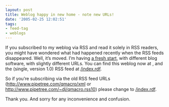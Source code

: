 ```yaml
---
layout: post
title: Weblog happy in new home - note new URLs!
date: '2005-02-25 12:02:51'
tags:
- feed-tag
- weblogs
---
```



If you subscribed to my weblog via RSS and read it solely in RSS readers, you might have wondered what had happened recently when the RSS feeds disappeared. Well, it’s moved. I’m having [a fresh start](/2005/02/18/a-fresh-start/), with different blog software, with slightly different URLs. You can find this weblog now at [](/qmacro/blog), and the (single, version 1.0) RSS feed at [/index.rdf](/qmacro/blog/index.rdf).

So if you’re subscribing via the old RSS feed URLs (http://www.pipetree.com/qmacro/xml or http://www.pipetree.com/~dj/qmacro.rss10) please change to [/index.rdf](/qmacro/blog/index.rdf).

Thank you. And sorry for any inconvenience and confusion.


